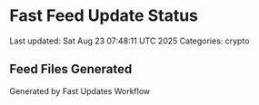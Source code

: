 # Fast Feed Update Status
Last updated: Sat Aug 23 07:48:11 UTC 2025
Categories: crypto

## Feed Files Generated

Generated by Fast Updates Workflow

